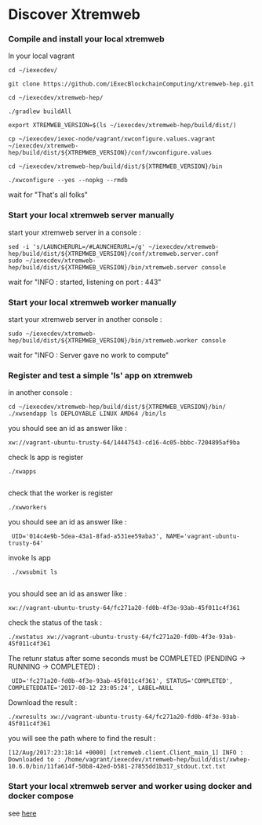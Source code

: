 # Discover Xtremweb

### Compile and install your local xtremweb
In your local vagrant
```
cd ~/iexecdev/

git clone https://github.com/iExecBlockchainComputing/xtremweb-hep.git

cd ~/iexecdev/xtremweb-hep/

./gradlew buildAll

export XTREMWEB_VERSION=$(ls ~/iexecdev/xtremweb-hep/build/dist/)

cp ~/iexecdev/iexec-node/vagrant/xwconfigure.values.vagrant  ~/iexecdev/xtremweb-hep/build/dist/${XTREMWEB_VERSION}/conf/xwconfigure.values

cd ~/iexecdev/xtremweb-hep/build/dist/${XTREMWEB_VERSION}/bin

./xwconfigure --yes --nopkg --rmdb 

```

wait for "That's all folks"

### Start your local xtremweb server manually

start your xtremweb server in a console :
```
sed -i 's/LAUNCHERURL=/#LAUNCHERURL=/g' ~/iexecdev/xtremweb-hep/build/dist/${XTREMWEB_VERSION}/conf/xtremweb.server.conf
sudo ~/iexecdev/xtremweb-hep/build/dist/${XTREMWEB_VERSION}/bin/xtremweb.server console
```

wait for "INFO : started, listening on port : 443"


### Start your local xtremweb worker manually

start your xtremweb server in another console :

```
sudo ~/iexecdev/xtremweb-hep/build/dist/${XTREMWEB_VERSION}/bin/xtremweb.worker console
```

wait for "INFO : Server gave no work to compute"

### Register and test a simple 'ls' app on xtremweb

in another console :
```
cd ~/iexecdev/xtremweb-hep/build/dist/${XTREMWEB_VERSION}/bin/
./xwsendapp ls DEPLOYABLE LINUX AMD64 /bin/ls

```
you should see an id as answer like :
```
xw://vagrant-ubuntu-trusty-64/14447543-cd16-4c05-bbbc-7204895af9ba
```

check ls app is register
```
./xwapps
 
```

check that the worker is register 
```
./xwworkers
```
you should see an id as answer like :
```
 UID='014c4e9b-5dea-43a1-8fad-a531ee59aba3', NAME='vagrant-ubuntu-trusty-64'
```

invoke ls app 
```
 ./xwsubmit ls
 
```
you should see an id as answer like :
```
xw://vagrant-ubuntu-trusty-64/fc271a20-fd0b-4f3e-93ab-45f011c4f361
```

check the status of the task :
```
./xwstatus xw://vagrant-ubuntu-trusty-64/fc271a20-fd0b-4f3e-93ab-45f011c4f361
```

The retunr status after some seconds must be COMPLETED (PENDING -> RUNNING -> COMPLETED) :
```
 UID='fc271a20-fd0b-4f3e-93ab-45f011c4f361', STATUS='COMPLETED', COMPLETEDDATE='2017-08-12 23:05:24', LABEL=NULL
```

Download the result :
```
./xwresults xw://vagrant-ubuntu-trusty-64/fc271a20-fd0b-4f3e-93ab-45f011c4f361
```
you will see the path where to find the result :

```
[12/Aug/2017:23:18:14 +0000] [xtremweb.client.Client_main_1] INFO : Downloaded to : /home/vagrant/iexecdev/xtremweb-hep/build/dist/xwhep-10.6.0/bin/11fa614f-50b8-42ed-b581-27855dd1b317_stdout.txt.txt
```

### Start your local xtremweb server and worker using docker and docker compose 

see [here](https://github.com/iExecBlockchainComputing/iexec-node/tree/master/docker)
